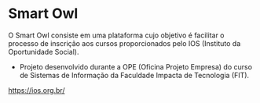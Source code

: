 # Smart Owl
O Smart Owl consiste em uma plataforma cujo objetivo é facilitar o processo de inscrição aos cursos proporcionados pelo IOS (Instituto da Oportunidade Social).

* Projeto desenvolvido durante a OPE (Oficina Projeto Empresa) do curso de Sistemas de Informação da Faculdade Impacta de Tecnologia (FIT).

https://ios.org.br/
